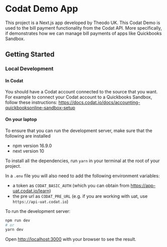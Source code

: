 # Codat Demo App

This project is a Next.js app developed by Theodo UK. This Codat Demo is used to the bill payment functionality from the Codat API. More specifically, if demonstrates how we can manage bill payments of apps like Quickbooks Sandbox.
## Getting Started
### Local Development
#### In Codat
You should have a Codat account connected to the source that you want. For example to connect your Codat account to a Quickbooks Sandbox, follow these instructions: https://docs.codat.io/docs/accounting-quickbooksonline-sandbox-setup

#### On your laptop
To ensure that you can run the development server, make sure that the following are installed
- npm version 16.9.0
- next version 10

To install all the dependencies, run `yarn` in your terminal at the root of your project.

In a `.env` file you will also need to add the following environment variables:
- a token as `CODAT_BASIC_AUTH` (which you can obtain from https://app-uat.codat.io/learn)
- the pre url as `CODAT_PRE_URL` (e.g. if you are working with uat, use `https://api-uat.codat.io`)


To run the development server:

```bash
npm run dev
# or
yarn dev
```

Open [http://localhost:3000](http://localhost:3000) with your browser to see the result.

